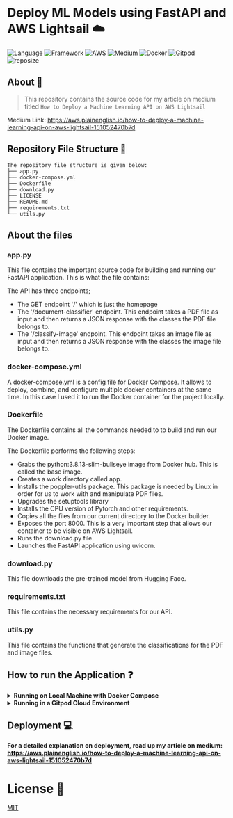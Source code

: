 # Deploy ML Models using FastAPI and AWS Lightsail :cloud:

[![Language](https://img.shields.io/badge/Python-darkblue.svg?style=flat&logo=python&logoColor=white)](https://www.python.org)
[![Framework](https://img.shields.io/badge/FastAPI-darkgreen.svg?style=flat&logo=fastapi&logoColor=white)](https://github.com/tiangolo/fastapi)
![AWS](https://img.shields.io/badge/AWS-Lightsail-orange?style=flat&logo=amazon&logoColor=white)
[![Medium](https://img.shields.io/badge/Medium-black.svg?style=flat&logo=Medium&logoColor=white)](https://aws.plainenglish.io/how-to-deploy-a-machine-learning-api-on-aws-lightsail-151052470b7d)
![Docker](https://img.shields.io/badge/Docker-blue?style=flat&logo=docker&logoColor=white)
[![Gitpod](https://img.shields.io/badge/Gitpod-orange?style=flat&logo=gitpod&logoColor=white)](https://gitpod.io/#https://github.com/Nneji123/Deploy-ML-Models-using-FastAPI-and-AWS-Lightsail)
![reposize](https://img.shields.io/github/repo-size/Nneji123/RapLyricsBot)



## About :speech_balloon:
>This repository contains the source code for my article on medium titled `How to Deploy a Machine Learning API on AWS Lightsail`

Medium Link: https://aws.plainenglish.io/how-to-deploy-a-machine-learning-api-on-aws-lightsail-151052470b7d


## Repository File Structure :file_folder:

```
The repository file structure is given below:
├── app.py
├── docker-compose.yml
├── Dockerfile
├── download.py
├── LICENSE
├── README.md
├── requirements.txt
└── utils.py
```
## About the files
### app.py
This file contains the important source code for building and running our FastAPI application. This is what the file contains:

The API has three endpoints;
- The GET endpoint '/' which is just the homepage
- The '/document-classifier' endpoint. This endpoint takes a PDF file as input and then returns a JSON response with the classes the PDF file belongs to.
- The '/classify-image' endpoint. This endpoint takes an image file as input and then returns a JSON response with the classes the image file belongs to.

### docker-compose.yml
A docker-compose.yml is a config file for Docker Compose. It allows to deploy, combine, and configure multiple docker containers at the same time. In this case I used it to run the Docker container for the project locally.

### Dockerfile
The Dockerfile contains all the commands needed to to build and run our Docker image.

The Dockerfile  performs the following steps:
- Grabs the python:3.8.13-slim-bullseye image from Docker hub. This is called the base image.
- Creates a work directory called app.
- Installs the poppler-utils package. This package is needed by Linux in order for us to work with and manipulate PDF files.
- Upgrades the setuptools library
- Installs the CPU version of Pytorch and other requirements.
- Copies all the files from our current directory to the Docker builder.
- Exposes the port 8000. This is a very important step that allows our container to be visible on AWS Lightsail.
- Runs the download.py file.
- Launches the FastAPI application using uvicorn.

### download.py
This file downloads the pre-trained model from Hugging Face.

### requirements.txt
This file contains the necessary  requirements for our API.

### utils.py
This file contains the functions that generate the classifications for the PDF and image files.

 


## How to run the Application :question:

<details> 
  <summary><b>Running on Local Machine with Docker Compose</b></summary>

**You can also run the application in a docker container using docker compose(if you have it installed)**

1. Clone the repository:
```bash
git clone https://github.com/Nneji123/Deploy-ML-Models-using-FastAPI-and-AWS-Lightsail.git
```

2. Change the directory:
```
cd Deploy-ML-Models-using-FastAPI-and-AWS-Lightsail
```



3. Run the docker compose command
```docker
docker compose up --build 
```
And then you should be able to view the API on port 8080
</details>


<details> 
  <summary><b>Running in a Gitpod Cloud Environment</b></summary>


**Click the button below to start a new development environment:**

[![Open in Gitpod](https://gitpod.io/button/open-in-gitpod.svg)](https://gitpod.io/#https://github.com/Nneji123/Deploy-ML-Models-using-FastAPI-and-AWS-Lightsail)
</details>



## Deployment :computer:
**For a detailed explanation on deployment, read up my article on medium: https://aws.plainenglish.io/how-to-deploy-a-machine-learning-api-on-aws-lightsail-151052470b7d**

# License :page_with_curl:
[MIT](https://github.com/Nneji123/Deploy-ML-Models-using-FastAPI-and-AWS-Lightsail/LICENSE.md)
